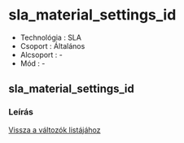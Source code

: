 # sla\_material\_settings\_id

* Technológia : SLA
* Csoport : Általános
* Alcsoport : -
* Mód : -

## sla\_material\_settings\_id

### Leírás

[Vissza a változók listájához](/)

